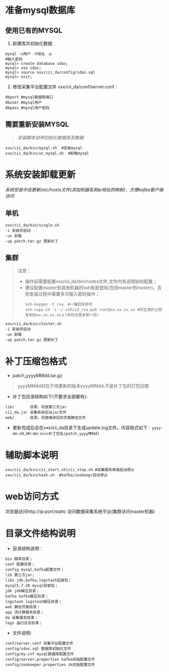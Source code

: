 # 准备mysql数据库
## 使用已有的MYSQL
1. 新建库并初始化数据
```
mysql -u用户 -h地址 -p
#输入密码
mysql> create database sdas;
mysql> use sdas;
mysql> source xxx/cii_da/config/sdas.sql
mysql> exit;
```
2. 修改采集平台配置文件 xxx/cii_da/conf/server.conf：
```
dbport #mysql数据库端口
dbuser #mysql用户
dbpass #mysql用户密码
```
## 需要重新安装MYSQL
> *安装脚本自带初始化数据库及数据* 
```
xxx/cii_da/bin/mysql.sh  #安装mysql
xxx/cii_da/bin/un_mysql.sh  #卸载mysql
```
# 系统安装卸载更新
*系统安装中会更新/etc/hosts文件(添加机器名和ip地址的映射)，方便kafka客户端访问*
## 单机
```
xxx/cii_da/bin/single.sh
-i 安装并启动
-un 卸载
-up patch.tar.gz 更新补丁
```
## 集群
> 注意：
> * 操作前需要配置xxx/cii_da/bin/nodes文件,文件内有说明如何配置；
> * 建议配置master到其他机器的ssh免密登陆(包括master到master)，否则安装过程中需要多次输入密码操作；
>   ```
>   ssh-keygen -t rsa  #一路回车即可
>   ssh-copy-id -i ~/.ssh/id_rsa.pub root@xx.xx.xx.xx #将生成的公钥复制到xx.xx.xx.xx上(本机也需复制一份)
>   ```
```
xxx/cii_da/bin/cluster.sh
-i 安装并启动
-un 卸载
-up patch.tar.gz 更新补丁
```
# 补丁压缩包格式
* patch_yyyyMMdd.tar.gz
>yyyyMMdd对应于待更新的版本yyyyMMdd,不是补丁包的打包日期

* 补丁包目录结构如下(不要求全部都有):
```
lib/       目录，存放第三方jar
cii_da.jar 采集系统后台jar文件
web/       目录，存放编译后的页面静态文件
```
* 更新完成后会在xxx/cii_da目录下生成update.log文件，内容格式如下：`yyyy-mm-dd,HH:mm:ss=>补丁包名(patch_yyyyMMdd)`
# 辅助脚本说明
```
xxx/cii_da/bin/cii_start.sh|cii_stop.sh #采集服务单独启动停止
xxx/cii_da/bin/kazk.sh  #kafka/zookeepr启动停止
```
# web访问方式
浏览器访问http://ip:port/static 访问数据采集系统平台(集群访问master机器)
# 目录文件结构说明
* 目录结构说明：
```
bin 脚本目录；
conf 配置目录；
config mysql,kafka配置文件；
lib 第三方jar;
libs jdk,kafka,logstash压缩包；
mysql5.7.20 mysql安装包；
jdk jdk解压目录；
kafka kafka解压目录；
logstash logstash解压目录；
web 静态页面目录；
app 流计算服务目录；
da 采集服务目录；
logs 运行日志目录；
```
* 文件说明:
```
conf/server.conf 采集平台配置文件
config/sdas.sql 数据库初始化文件
config/my.cnf mysql数据库配置文件
config/server.properties kafka初始配置文件
config/zookeeper.properties zk初始配置文件
```

